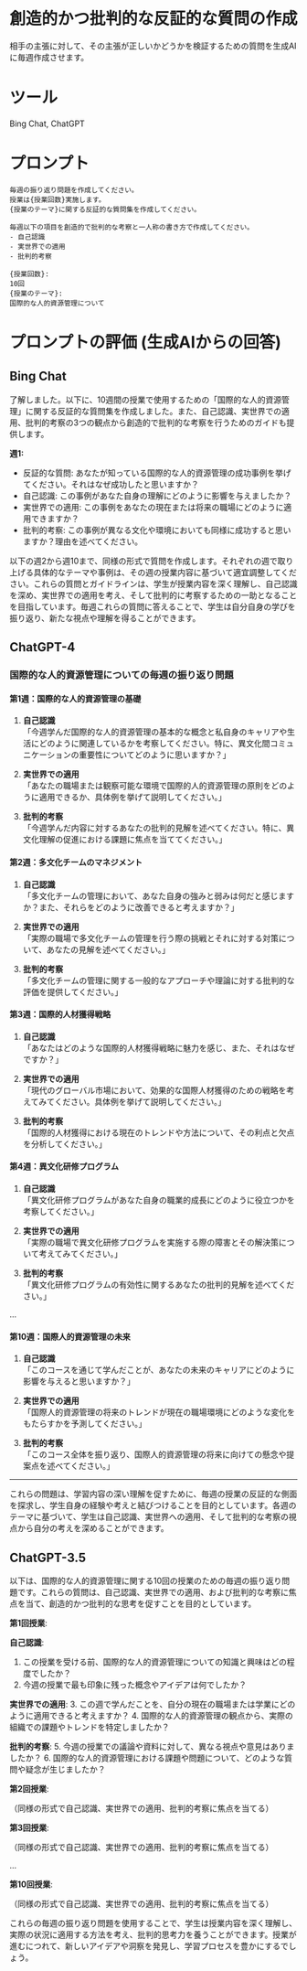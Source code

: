 # 創造的かつ批判的な反証的な質問の作成

相手の主張に対して、その主張が正しいかどうかを検証するための質問を生成AIに毎週作成させます。

# ツール
Bing Chat, ChatGPT

# プロンプト

```
毎週の振り返り問題を作成してください。
授業は{授業回数}実施します。
{授業のテーマ}に関する反証的な質問集を作成してください。

毎週以下の項目を創造的で批判的な考察と一人称の書き方で作成してください。
- 自己認識
- 実世界での適用
- 批判的考察

{授業回数}:
10回
{授業のテーマ}:
国際的な人的資源管理について
```

# プロンプトの評価 (生成AIからの回答)

## Bing Chat

了解しました。以下に、10週間の授業で使用するための「国際的な人的資源管理」に関する反証的な質問集を作成しました。また、自己認識、実世界での適用、批判的考察の3つの観点から創造的で批判的な考察を行うためのガイドも提供します。

**週1:**
- 反証的な質問: あなたが知っている国際的な人的資源管理の成功事例を挙げてください。それはなぜ成功したと思いますか？
- 自己認識: この事例があなた自身の理解にどのように影響を与えましたか？
- 実世界での適用: この事例をあなたの現在または将来の職場にどのように適用できますか？
- 批判的考察: この事例が異なる文化や環境においても同様に成功すると思いますか？理由を述べてください。

以下の週2から週10まで、同様の形式で質問を作成します。それぞれの週で取り上げる具体的なテーマや事例は、その週の授業内容に基づいて適宜調整してください。これらの質問とガイドラインは、学生が授業内容を深く理解し、自己認識を深め、実世界での適用を考え、そして批判的に考察するための一助となることを目指しています。毎週これらの質問に答えることで、学生は自分自身の学びを振り返り、新たな視点や理解を得ることができます。

## ChatGPT-4

### 国際的な人的資源管理についての毎週の振り返り問題

#### 第1週：国際的な人的資源管理の基礎

1. **自己認識**  
   「今週学んだ国際的な人的資源管理の基本的な概念と私自身のキャリアや生活にどのように関連しているかを考察してください。特に、異文化間コミュニケーションの重要性についてどのように思いますか？」

2. **実世界での適用**  
   「あなたの職場または観察可能な環境で国際的人的資源管理の原則をどのように適用できるか、具体例を挙げて説明してください。」

3. **批判的考察**  
   「今週学んだ内容に対するあなたの批判的見解を述べてください。特に、異文化理解の促進における課題に焦点を当ててください。」

#### 第2週：多文化チームのマネジメント

1. **自己認識**  
   「多文化チームの管理において、あなた自身の強みと弱みは何だと感じますか？また、それらをどのように改善できると考えますか？」

2. **実世界での適用**  
   「実際の職場で多文化チームの管理を行う際の挑戦とそれに対する対策について、あなたの見解を述べてください。」

3. **批判的考察**  
   「多文化チームの管理に関する一般的なアプローチや理論に対する批判的な評価を提供してください。」

#### 第3週：国際的人材獲得戦略

1. **自己認識**  
   「あなたはどのような国際的人材獲得戦略に魅力を感じ、また、それはなぜですか？」

2. **実世界での適用**  
   「現代のグローバル市場において、効果的な国際人材獲得のための戦略を考えてみてください。具体例を挙げて説明してください。」

3. **批判的考察**  
   「国際的人材獲得における現在のトレンドや方法について、その利点と欠点を分析してください。」

#### 第4週：異文化研修プログラム

1. **自己認識**  
   「異文化研修プログラムがあなた自身の職業的成長にどのように役立つかを考察してください。」

2. **実世界での適用**  
   「実際の職場で異文化研修プログラムを実施する際の障害とその解決策について考えてみてください。」

3. **批判的考察**  
   「異文化研修プログラムの有効性に関するあなたの批判的見解を述べてください。」

...

#### 第10週：国際人的資源管理の未来

1. **自己認識**  
   「このコースを通じて学んだことが、あなたの未来のキャリアにどのように影響を与えると思いますか？」

2. **実世界での適用**  
   「国際人的資源管理の将来のトレンドが現在の職場環境にどのような変化をもたらすかを予測してください。」

3. **批判的考察**  
   「このコース全体を振り返り、国際人的資源管理の将来に向けての懸念や提案点を述べてください。」

---

これらの問題は、学習内容の深い理解を促すために、毎週の授業の反証的な側面を探求し、学生自身の経験や考えと結びつけることを目的としています。各週のテーマに基づいて、学生は自己認識、実世界への適用、そして批判的な考察の視点から自分の考えを深めることができます。

## ChatGPT-3.5

以下は、国際的な人的資源管理に関する10回の授業のための毎週の振り返り問題です。これらの質問は、自己認識、実世界での適用、および批判的な考察に焦点を当て、創造的かつ批判的な思考を促すことを目的としています。

**第1回授業**:

**自己認識**:
1. この授業を受ける前、国際的な人的資源管理についての知識と興味はどの程度でしたか？
2. 今週の授業で最も印象に残った概念やアイデアは何でしたか？

**実世界での適用**:
3. この週で学んだことを、自分の現在の職場または学業にどのように適用できると考えますか？
4. 国際的な人的資源管理の観点から、実際の組織での課題やトレンドを特定しましたか？

**批判的考察**:
5. 今週の授業での議論や資料に対して、異なる視点や意見はありましたか？
6. 国際的な人的資源管理における課題や問題について、どのような質問や疑念が生じましたか？

**第2回授業**:

（同様の形式で自己認識、実世界での適用、批判的考察に焦点を当てる）

**第3回授業**:

（同様の形式で自己認識、実世界での適用、批判的考察に焦点を当てる）

...

**第10回授業**:

（同様の形式で自己認識、実世界での適用、批判的考察に焦点を当てる）

これらの毎週の振り返り問題を使用することで、学生は授業内容を深く理解し、実際の状況に適用する方法を考え、批判的思考力を養うことができます。授業が進むにつれて、新しいアイデアや洞察を発見し、学習プロセスを豊かにするでしょう。

